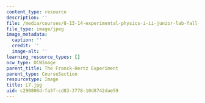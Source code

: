 ```yaml
---
content_type: resource
description: ''
file: /media/courses/8-13-14-experimental-physics-i-ii-junior-lab-fall-2016-spring-2017/c290806dfa3fcd83377810d8742dae59_L7.jpg
file_type: image/jpeg
image_metadata:
  caption: ''
  credit: ''
  image-alt: ''
learning_resource_types: []
ocw_type: OCWImage
parent_title: The Franck-Hertz Experiment
parent_type: CourseSection
resourcetype: Image
title: L7.jpg
uid: c290806d-fa3f-cd83-3778-10d8742dae59
---
```

